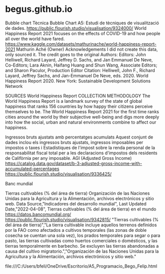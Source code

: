 # begus.github.io

Bubble chart
Tècnica Bubble Chart A5: Estudi de tècniques de visualització de dades.
https://public.flourish.studio/visualisation/9324000/
World Happiness Report 2021
focuses on the effects of COVID-19 and how people all over the world have fared.
https://www.kaggle.com/datasets/mathurinache/world-happiness-report-2021
Mathurin Aché (Owner)
Acknowledgements
I did not create this data, only sourced it. The credit goes to the original Authors:
Editors: John Helliwell, Richard Layard, Jeffrey D. Sachs, and Jan Emmanuel De Neve, Co-Editors; Lara Aknin, Haifang Huang and Shun Wang, Associate Editors; and Sharon Paculor, Production Editor
Citation:
Helliwell, John F., Richard Layard, Jeffrey Sachs, and Jan-Emmanuel De Neve, eds. 2020. World Happiness Report 2020. New York: Sustainable Development Solutions Network

SOURCES
World Happiness Report
COLLECTION METHODOLOGY
The World Happiness Report is a landmark survey of the state of global happiness that ranks 156 countries by how happy their citizens perceive themselves to be. The World Happiness Report 2021 for the first time ranks cities around the world by their subjective well-being and digs more deeply into how the social, urban and natural environments combine to affect our happiness.

Ingressos bruts ajustats amb percentatges acumulats
Aquest conjunt de dades inclou els ingressos bruts ajustats,
ingressos imposables per impostos o taxes
i Estadístiques de l'impost sobre la renda personal de la responsabilitat fiscal total per a les declaracions d'impostos dels residents de Califòrnia per any imposable.
AGI (Adjusted Gross Income)
https://catalog.data.gov/dataset/b-3-adjusted-gross-income-with-accumulated-percentages
https://public.flourish.studio/visualisation/9336425/

Banc mundial

Tierras cultivables (% del área de tierra)
Organización de las Naciones Unidas para la Agricultura y la Alimentación, archivos electrónicos y sitio web.
Data Source,"Indicadores del desarrollo mundial",
Last Updated Date,"2022-04-08",
Tierras cultivables (% del área de tierra) en el mundo
https://datos.bancomundial.org/
https://public.flourish.studio/visualisation/9342815/
"Tierras cultivables (% del área de tierra)","La tierra cultivable incluye aquellos terrenos definidos por la FAO como afectados a cultivos temporales (las zonas de doble cosecha se cuentan una sola vez), los prados temporales para segar o para pasto, las tierras cultivadas como huertos comerciales o domésticos, y las tierras temporalmente en barbecho. Se excluyen las tierras abandonadas a causa del cultivo migratorio.","Organización de las Naciones Unidas para la Agricultura y la Alimentación, archivos electrónicos y sitio web."

file:///C:/Users/bfeli/OneDrive/Escritorio/A5_Programacio_Bego_Felip.html
